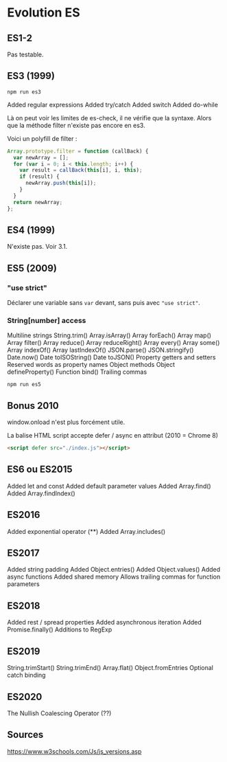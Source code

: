 # Evolution ES

## ES1-2

Pas testable.

## ES3 (1999)

```shell
npm run es3
```

Added regular expressions
Added try/catch
Added switch
Added do-while

Là on peut voir les limites de es-check, il ne vérifie que la syntaxe.
Alors que la méthode filter n'existe pas encore en es3.

Voici un polyfill de filter :

```js
Array.prototype.filter = function (callBack) {
  var newArray = [];
  for (var i = 0; i < this.length; i++) {
    var result = callBack(this[i], i, this);
    if (result) {
      newArray.push(this[i]);
    }
  }
  return newArray;
};
```

## ES4 (1999)

N'existe pas. Voir 3.1.

## ES5 (2009)

### "use strict"

Déclarer une variable sans `var` devant, sans puis avec `"use strict"`.

### String[number] access

Multiline strings
String.trim()
Array.isArray()
Array forEach()
Array map()
Array filter()
Array reduce()
Array reduceRight()
Array every()
Array some()
Array indexOf()
Array lastIndexOf()
JSON.parse()
JSON.stringify()
Date.now()
Date toISOString()
Date toJSON()
Property getters and setters
Reserved words as property names
Object methods
Object defineProperty()
Function bind()
Trailing commas

```shell
npm run es5
```

## Bonus 2010

window.onload n'est plus forcément utile.

La balise HTML script accepte defer / async en attribut (2010 = Chrome 8)

```html
<script defer src="./index.js"></script>
```

## ES6 ou ES2015

Added let and const
Added default parameter values
Added Array.find()
Added Array.findIndex()

## ES2016

Added exponential operator (\*\*)
Added Array.includes()

## ES2017

Added string padding
Added Object.entries()
Added Object.values()
Added async functions
Added shared memory
Allows trailing commas for function parameters

## ES2018

Added rest / spread properties
Added asynchronous iteration
Added Promise.finally()
Additions to RegExp

## ES2019

String.trimStart()
String.trimEnd()
Array.flat()
Object.fromEntries
Optional catch binding

## ES2020

The Nullish Coalescing Operator (??)

## Sources

<https://www.w3schools.com/Js/js_versions.asp>
